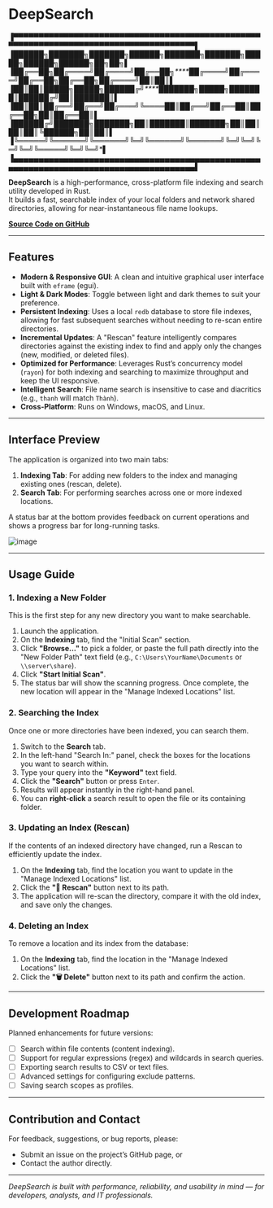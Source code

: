 # DeepSearch

▐▀▀▀▀▀▀▀▀▀▀▀▀▀▀▀▀▀▀▀▀▀▀▀▀▀▀▀▀▀▀▀▀▀▀▀▀▀▀▀▀▀▀▀▀▀▀▀▀▀▀▀▀▀▀▀▀▀▀▀▀▀▀▀▀▀▀▀▀▀▀▀▀▀▀▀▀▀▀▀▀▀▀▀▀▀▀▌
▐*██████╗*███████╗███████╗██████╗*****███████╗███████╗*█████╗*██████╗**██████╗██╗**██╗*▌
▐*██╔══██╗██╔════╝██╔════╝██╔══██╗****██╔════╝██╔════╝██╔══██╗██╔══██╗██╔════╝██║**██║*▌
▐*██║**██║█████╗**█████╗**██████╔╝****███████╗█████╗**███████║██████╔╝██║*****███████║*▌
▐*██║**██║██╔══╝**██╔══╝**██╔═══╝*****╚════██║██╔══╝**██╔══██║██╔══██╗██║*****██╔══██║*▌
▐*██████╔╝███████╗███████╗██║*********███████║███████╗██║**██║██║**██║╚██████╗██║**██║*▌
▐*╚═════╝*╚══════╝╚══════╝╚═╝*********╚══════╝╚══════╝╚═╝**╚═╝╚═╝**╚═╝*╚═════╝╚═╝**╚═╝*▌
▐▄▄▄▄▄▄▄▄▄▄▄▄▄▄▄▄▄▄▄▄▄▄▄▄▄▄▄▄▄▄▄▄▄▄▄▄▄▄▄▄▄▄▄▄▄▄▄▄▄▄▄▄▄▄▄▄▄▄▄▄▄▄▄▄▄▄▄▄▄▄▄▄▄▄▄▄▄▄▄▄▄▄▄▄▄▄▌

**DeepSearch** is a high-performance, cross-platform file indexing and search utility developed in Rust.  
It builds a fast, searchable index of your local folders and network shared directories, allowing for near-instantaneous file name lookups.

[**Source Code on GitHub**](https://github.com/dohuyhoang93/DeepSearch)

---

## Features

- **Modern & Responsive GUI**: A clean and intuitive graphical user interface built with `eframe` (egui).
- **Light & Dark Modes**: Toggle between light and dark themes to suit your preference.
- **Persistent Indexing**: Uses a local `redb` database to store file indexes, allowing for fast subsequent searches without needing to re-scan entire directories.
- **Incremental Updates**: A "Rescan" feature intelligently compares directories against the existing index to find and apply only the changes (new, modified, or deleted files).
- **Optimized for Performance**: Leverages Rust’s concurrency model (`rayon`) for both indexing and searching to maximize throughput and keep the UI responsive.
- **Intelligent Search**: File name search is insensitive to case and diacritics (e.g., `thanh` will match `Thành`).
- **Cross-Platform**: Runs on Windows, macOS, and Linux.

---

## Interface Preview

The application is organized into two main tabs:

1.  **Indexing Tab**: For adding new folders to the index and managing existing ones (rescan, delete).
2.  **Search Tab**: For performing searches across one or more indexed locations.

A status bar at the bottom provides feedback on current operations and shows a progress bar for long-running tasks.

![image](https://github.com/dohoanglong/DeepSearch/assets/19335991/45123194-361c-403c-913c-25250a5345d4)


---

## Usage Guide

### 1. Indexing a New Folder

This is the first step for any new directory you want to make searchable.

1.  Launch the application.
2.  On the **Indexing** tab, find the "Initial Scan" section.
3.  Click **"Browse..."** to pick a folder, or paste the full path directly into the "New Folder Path" text field (e.g., `C:\Users\YourName\Documents` or `\\server\share`).
4.  Click **"Start Initial Scan"**. 
5.  The status bar will show the scanning progress. Once complete, the new location will appear in the "Manage Indexed Locations" list.

### 2. Searching the Index

Once one or more directories have been indexed, you can search them.

1.  Switch to the **Search** tab.
2.  In the left-hand "Search In:" panel, check the boxes for the locations you want to search within.
3.  Type your query into the **"Keyword"** text field.
4.  Click the **"Search"** button or press `Enter`.
5.  Results will appear instantly in the right-hand panel.
6.  You can **right-click** a search result to open the file or its containing folder.

### 3. Updating an Index (Rescan)

If the contents of an indexed directory have changed, run a Rescan to efficiently update the index.

1.  On the **Indexing** tab, find the location you want to update in the "Manage Indexed Locations" list.
2.  Click the **"🔄 Rescan"** button next to its path.
3.  The application will re-scan the directory, compare it with the old index, and save only the changes.

### 4. Deleting an Index

To remove a location and its index from the database:

1.  On the **Indexing** tab, find the location in the "Manage Indexed Locations" list.
2.  Click the **"🗑 Delete"** button next to its path and confirm the action.

---

## Development Roadmap

Planned enhancements for future versions:

- [ ] Search within file contents (content indexing).
- [ ] Support for regular expressions (regex) and wildcards in search queries.
- [ ] Exporting search results to CSV or text files.
- [ ] Advanced settings for configuring exclude patterns.
- [ ] Saving search scopes as profiles.

---

## Contribution and Contact

For feedback, suggestions, or bug reports, please:

- Submit an issue on the project’s GitHub page, or  
- Contact the author directly.

---

_DeepSearch is built with performance, reliability, and usability in mind — for developers, analysts, and IT professionals._
